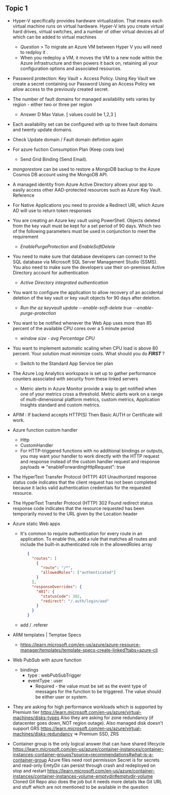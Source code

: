 ## Topic 1

- Hyper-V specifically provides hardware virtualization. That means each virtual machine runs on virtual hardware. 
  Hyper-V lets you create virtual hard drives, virtual switches, and a number of other virtual devices all of which 
  can be added to virtual machines
  - *Question* > To migrate an Azure VM between Hyper V you will need to redploy it . 
  - When you redeploy a VM, it moves the VM to a new node within the Azure infrastructure and then powers it back on, retaining   all your configuration options and associated resources.

- Password protection: Key Vault + Access Policy.
  Using Key Vault we create a secret containing our Password
  Using an Access Policy we allow access to the previously created secret.

- The number of fault domains for managed availability sets varies by region - either two or three per region
   -  Answer D Max Value. [ values could be 1,2,3 ]

- Each availability set can be configured with up to three fault domains and twenty update domains.

- Check Update domain / Fault domain defintion again

- For azure fuction Consumption Plan (Keep costs low) 
   - Send Grid Binding (Send Email). 

- *mongorestore* can be used to restore a MongoDB backup to the Azure Cosmos DB account using the MongoDB API.

- A managed identity from Azure Active Directory allows your app to easily access other AAD-protected resources such as Azure Key Vault.
Reference

- For Native Applications you need to provide a Redirect URI, which Azure AD will use to return token responses

- You are creating an Azure key vault using PowerShell. Objects deleted from the key vault must be kept for a set period of 90 days.
Which two of the following parameters must be used in conjunction to meet the requirement
  - *EnablePurgeProtection* and *EnableSoftDelete*

- You need to make sure that database developers can connect to the SQL database via Microsoft SQL Server Management Studio (SSMS). You also need to make sure the developers use their on-premises Active Directory account for authentication
  - *Active Directory integrated authentication*

- You want to configure the application to allow recovery of an accidental deletion of the key vault or key vault objects for 90 days after deletion.
  - *Run the az keyvault update --enable-soft-delete true --enable-purge-protection*

- You want to be notified whenever the Web App uses more than 85 percent of the available CPU cores over a 5 minute period
  - *window size - avg Percentage CPU*

- You want to implement automatic scaling when CPU load is above 80 percent. Your solution must minimize costs.
What should you do ***FIRST*** ?
  - Switch to the Standard App Service tier plan

- The Azure Log Analytics workspace is set up to gather performance counters associated with security from these linked servers
  - Metric alerts in Azure Monitor provide a way to get notified when one of your metrics cross a threshold. Metric alerts work on a range of multi-dimensional platform metrics, custom metrics, Application Insights standard and custom metrics.

- APIM : If backend accepts HTTP(S) Then Basic AUTH or Certificate will work.

- Azure function custom handler
  - Http
  - CustomHandler
  - For HTTP-triggered functions with no additional bindings or outputs, you may want your handler to work directly with the HTTP request and response instead of the custom handler request and response payloads => "enableForwardingHttpRequest": true
  
- The HyperText Transfer Protocol (HTTP) 401 Unauthorized response status code indicates that the client request has not been completed because it lacks valid authentication credentials for the requested resource.

- The HyperText Transfer Protocol (HTTP) 302 Found redirect status response code indicates that the resource requested has been temporarily moved to the URL given by the Location header

- Azure static Web apps
  - It's common to require authentication for every route in an application. To enable this, add a rule that matches all routes and include the built-in authenticated role in the allowedRoles array
     ```json
        {
          "routes": [
            {
              "route": "/*",
              "allowedRoles": ["authenticated"]
            }
          ],
          "responseOverrides": {
            "401": {
              "statusCode": 302,
              "redirect": "/.auth/login/aad"
            }
          }
        }
     ```
  - add / .referer

- ARM templates | Temptae Specs
  - https://learn.microsoft.com/en-us/azure/azure-resource-manager/templates/template-specs-create-linked?tabs=azure-cli

- Web PubSub with azure function
  - bindings
      - type      : webPubSubTrigger
      - eventType : user
          - Required - the value must be set as the event type of messages for the function to be triggered. The value should be either user or system.


- They are asking for high performance workloads which is supported by Premium tier https://learn.microsoft.com/en-us/azure/virtual-machines/disks-types
Also they are asking for zone redundancy (if datacenter goes down, NOT region outage). Also managed disk doesn't support GRS https://learn.microsoft.com/en-us/azure/virtual-machines/disks-redundancy
 => Premium SSD, ZRS

 - Container group is the only logical answer that can have shared lifecycle https://learn.microsoft.com/en-us/azure/container-instances/container-instances-container-groups?source=recommendations#what-is-a-container-group
Azure files need root permission
Secret is for secrets and read-only
EmtyDir can persist through crash and redeployed on stop and restart
https://learn.microsoft.com/en-us/azure/container-instances/container-instances-volume-emptydir#emptydir-volume
Cloned Git Repo also does the job but it needs more details like Git URL and stuff which are not mentioned to be available in the question

